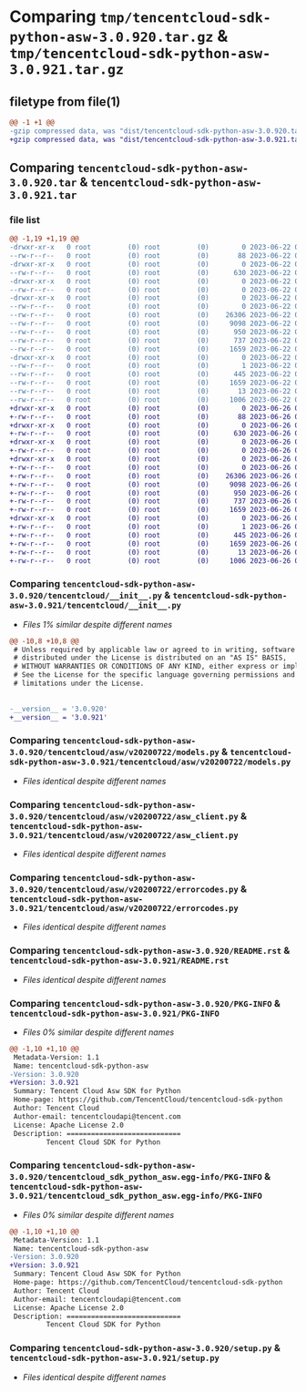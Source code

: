 # Comparing `tmp/tencentcloud-sdk-python-asw-3.0.920.tar.gz` & `tmp/tencentcloud-sdk-python-asw-3.0.921.tar.gz`

## filetype from file(1)

```diff
@@ -1 +1 @@
-gzip compressed data, was "dist/tencentcloud-sdk-python-asw-3.0.920.tar", last modified: Thu Jun 22 00:16:35 2023, max compression
+gzip compressed data, was "dist/tencentcloud-sdk-python-asw-3.0.921.tar", last modified: Mon Jun 26 00:16:28 2023, max compression
```

## Comparing `tencentcloud-sdk-python-asw-3.0.920.tar` & `tencentcloud-sdk-python-asw-3.0.921.tar`

### file list

```diff
@@ -1,19 +1,19 @@
-drwxr-xr-x   0 root         (0) root         (0)        0 2023-06-22 00:16:35.000000 tencentcloud-sdk-python-asw-3.0.920/
--rw-r--r--   0 root         (0) root         (0)       88 2023-06-22 00:16:35.000000 tencentcloud-sdk-python-asw-3.0.920/setup.cfg
-drwxr-xr-x   0 root         (0) root         (0)        0 2023-06-22 00:16:35.000000 tencentcloud-sdk-python-asw-3.0.920/tencentcloud/
--rw-r--r--   0 root         (0) root         (0)      630 2023-06-22 00:16:35.000000 tencentcloud-sdk-python-asw-3.0.920/tencentcloud/__init__.py
-drwxr-xr-x   0 root         (0) root         (0)        0 2023-06-22 00:16:35.000000 tencentcloud-sdk-python-asw-3.0.920/tencentcloud/asw/
--rw-r--r--   0 root         (0) root         (0)        0 2023-06-22 00:16:35.000000 tencentcloud-sdk-python-asw-3.0.920/tencentcloud/asw/__init__.py
-drwxr-xr-x   0 root         (0) root         (0)        0 2023-06-22 00:16:35.000000 tencentcloud-sdk-python-asw-3.0.920/tencentcloud/asw/v20200722/
--rw-r--r--   0 root         (0) root         (0)        0 2023-06-22 00:16:35.000000 tencentcloud-sdk-python-asw-3.0.920/tencentcloud/asw/v20200722/__init__.py
--rw-r--r--   0 root         (0) root         (0)    26306 2023-06-22 00:16:35.000000 tencentcloud-sdk-python-asw-3.0.920/tencentcloud/asw/v20200722/models.py
--rw-r--r--   0 root         (0) root         (0)     9098 2023-06-22 00:16:35.000000 tencentcloud-sdk-python-asw-3.0.920/tencentcloud/asw/v20200722/asw_client.py
--rw-r--r--   0 root         (0) root         (0)      950 2023-06-22 00:16:35.000000 tencentcloud-sdk-python-asw-3.0.920/tencentcloud/asw/v20200722/errorcodes.py
--rw-r--r--   0 root         (0) root         (0)      737 2023-06-22 00:16:35.000000 tencentcloud-sdk-python-asw-3.0.920/README.rst
--rw-r--r--   0 root         (0) root         (0)     1659 2023-06-22 00:16:35.000000 tencentcloud-sdk-python-asw-3.0.920/PKG-INFO
-drwxr-xr-x   0 root         (0) root         (0)        0 2023-06-22 00:16:35.000000 tencentcloud-sdk-python-asw-3.0.920/tencentcloud_sdk_python_asw.egg-info/
--rw-r--r--   0 root         (0) root         (0)        1 2023-06-22 00:16:35.000000 tencentcloud-sdk-python-asw-3.0.920/tencentcloud_sdk_python_asw.egg-info/dependency_links.txt
--rw-r--r--   0 root         (0) root         (0)      445 2023-06-22 00:16:35.000000 tencentcloud-sdk-python-asw-3.0.920/tencentcloud_sdk_python_asw.egg-info/SOURCES.txt
--rw-r--r--   0 root         (0) root         (0)     1659 2023-06-22 00:16:35.000000 tencentcloud-sdk-python-asw-3.0.920/tencentcloud_sdk_python_asw.egg-info/PKG-INFO
--rw-r--r--   0 root         (0) root         (0)       13 2023-06-22 00:16:35.000000 tencentcloud-sdk-python-asw-3.0.920/tencentcloud_sdk_python_asw.egg-info/top_level.txt
--rw-r--r--   0 root         (0) root         (0)     1006 2023-06-22 00:16:35.000000 tencentcloud-sdk-python-asw-3.0.920/setup.py
+drwxr-xr-x   0 root         (0) root         (0)        0 2023-06-26 00:16:28.000000 tencentcloud-sdk-python-asw-3.0.921/
+-rw-r--r--   0 root         (0) root         (0)       88 2023-06-26 00:16:28.000000 tencentcloud-sdk-python-asw-3.0.921/setup.cfg
+drwxr-xr-x   0 root         (0) root         (0)        0 2023-06-26 00:16:28.000000 tencentcloud-sdk-python-asw-3.0.921/tencentcloud/
+-rw-r--r--   0 root         (0) root         (0)      630 2023-06-26 00:16:28.000000 tencentcloud-sdk-python-asw-3.0.921/tencentcloud/__init__.py
+drwxr-xr-x   0 root         (0) root         (0)        0 2023-06-26 00:16:28.000000 tencentcloud-sdk-python-asw-3.0.921/tencentcloud/asw/
+-rw-r--r--   0 root         (0) root         (0)        0 2023-06-26 00:16:28.000000 tencentcloud-sdk-python-asw-3.0.921/tencentcloud/asw/__init__.py
+drwxr-xr-x   0 root         (0) root         (0)        0 2023-06-26 00:16:28.000000 tencentcloud-sdk-python-asw-3.0.921/tencentcloud/asw/v20200722/
+-rw-r--r--   0 root         (0) root         (0)        0 2023-06-26 00:16:28.000000 tencentcloud-sdk-python-asw-3.0.921/tencentcloud/asw/v20200722/__init__.py
+-rw-r--r--   0 root         (0) root         (0)    26306 2023-06-26 00:16:28.000000 tencentcloud-sdk-python-asw-3.0.921/tencentcloud/asw/v20200722/models.py
+-rw-r--r--   0 root         (0) root         (0)     9098 2023-06-26 00:16:28.000000 tencentcloud-sdk-python-asw-3.0.921/tencentcloud/asw/v20200722/asw_client.py
+-rw-r--r--   0 root         (0) root         (0)      950 2023-06-26 00:16:28.000000 tencentcloud-sdk-python-asw-3.0.921/tencentcloud/asw/v20200722/errorcodes.py
+-rw-r--r--   0 root         (0) root         (0)      737 2023-06-26 00:16:28.000000 tencentcloud-sdk-python-asw-3.0.921/README.rst
+-rw-r--r--   0 root         (0) root         (0)     1659 2023-06-26 00:16:28.000000 tencentcloud-sdk-python-asw-3.0.921/PKG-INFO
+drwxr-xr-x   0 root         (0) root         (0)        0 2023-06-26 00:16:28.000000 tencentcloud-sdk-python-asw-3.0.921/tencentcloud_sdk_python_asw.egg-info/
+-rw-r--r--   0 root         (0) root         (0)        1 2023-06-26 00:16:28.000000 tencentcloud-sdk-python-asw-3.0.921/tencentcloud_sdk_python_asw.egg-info/dependency_links.txt
+-rw-r--r--   0 root         (0) root         (0)      445 2023-06-26 00:16:28.000000 tencentcloud-sdk-python-asw-3.0.921/tencentcloud_sdk_python_asw.egg-info/SOURCES.txt
+-rw-r--r--   0 root         (0) root         (0)     1659 2023-06-26 00:16:28.000000 tencentcloud-sdk-python-asw-3.0.921/tencentcloud_sdk_python_asw.egg-info/PKG-INFO
+-rw-r--r--   0 root         (0) root         (0)       13 2023-06-26 00:16:28.000000 tencentcloud-sdk-python-asw-3.0.921/tencentcloud_sdk_python_asw.egg-info/top_level.txt
+-rw-r--r--   0 root         (0) root         (0)     1006 2023-06-26 00:16:28.000000 tencentcloud-sdk-python-asw-3.0.921/setup.py
```

### Comparing `tencentcloud-sdk-python-asw-3.0.920/tencentcloud/__init__.py` & `tencentcloud-sdk-python-asw-3.0.921/tencentcloud/__init__.py`

 * *Files 1% similar despite different names*

```diff
@@ -10,8 +10,8 @@
 # Unless required by applicable law or agreed to in writing, software
 # distributed under the License is distributed on an "AS IS" BASIS,
 # WITHOUT WARRANTIES OR CONDITIONS OF ANY KIND, either express or implied.
 # See the License for the specific language governing permissions and
 # limitations under the License.
 
 
-__version__ = '3.0.920'
+__version__ = '3.0.921'
```

### Comparing `tencentcloud-sdk-python-asw-3.0.920/tencentcloud/asw/v20200722/models.py` & `tencentcloud-sdk-python-asw-3.0.921/tencentcloud/asw/v20200722/models.py`

 * *Files identical despite different names*

### Comparing `tencentcloud-sdk-python-asw-3.0.920/tencentcloud/asw/v20200722/asw_client.py` & `tencentcloud-sdk-python-asw-3.0.921/tencentcloud/asw/v20200722/asw_client.py`

 * *Files identical despite different names*

### Comparing `tencentcloud-sdk-python-asw-3.0.920/tencentcloud/asw/v20200722/errorcodes.py` & `tencentcloud-sdk-python-asw-3.0.921/tencentcloud/asw/v20200722/errorcodes.py`

 * *Files identical despite different names*

### Comparing `tencentcloud-sdk-python-asw-3.0.920/README.rst` & `tencentcloud-sdk-python-asw-3.0.921/README.rst`

 * *Files identical despite different names*

### Comparing `tencentcloud-sdk-python-asw-3.0.920/PKG-INFO` & `tencentcloud-sdk-python-asw-3.0.921/PKG-INFO`

 * *Files 0% similar despite different names*

```diff
@@ -1,10 +1,10 @@
 Metadata-Version: 1.1
 Name: tencentcloud-sdk-python-asw
-Version: 3.0.920
+Version: 3.0.921
 Summary: Tencent Cloud Asw SDK for Python
 Home-page: https://github.com/TencentCloud/tencentcloud-sdk-python
 Author: Tencent Cloud
 Author-email: tencentcloudapi@tencent.com
 License: Apache License 2.0
 Description: ============================
         Tencent Cloud SDK for Python
```

### Comparing `tencentcloud-sdk-python-asw-3.0.920/tencentcloud_sdk_python_asw.egg-info/PKG-INFO` & `tencentcloud-sdk-python-asw-3.0.921/tencentcloud_sdk_python_asw.egg-info/PKG-INFO`

 * *Files 0% similar despite different names*

```diff
@@ -1,10 +1,10 @@
 Metadata-Version: 1.1
 Name: tencentcloud-sdk-python-asw
-Version: 3.0.920
+Version: 3.0.921
 Summary: Tencent Cloud Asw SDK for Python
 Home-page: https://github.com/TencentCloud/tencentcloud-sdk-python
 Author: Tencent Cloud
 Author-email: tencentcloudapi@tencent.com
 License: Apache License 2.0
 Description: ============================
         Tencent Cloud SDK for Python
```

### Comparing `tencentcloud-sdk-python-asw-3.0.920/setup.py` & `tencentcloud-sdk-python-asw-3.0.921/setup.py`

 * *Files identical despite different names*

